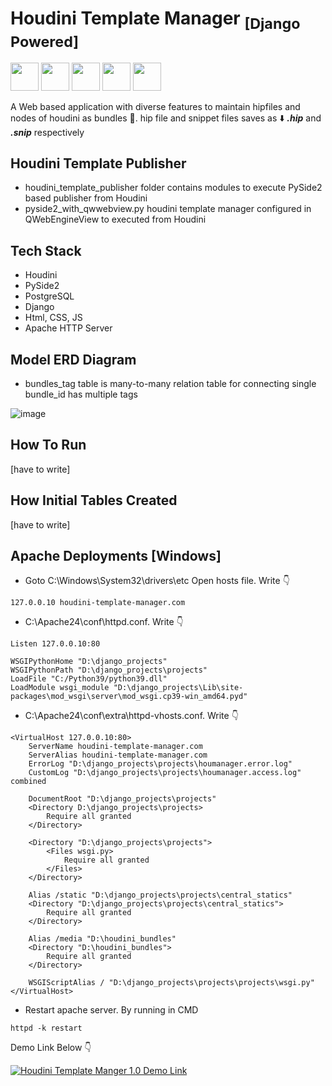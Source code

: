 # Houdini Template Manager <sub>[Django Powered]</sub>

<img src="https://github.com/user-attachments/assets/ff9a257a-c48c-4839-8c60-9db42d36bffe" width="45px"> <img src="https://github.com/user-attachments/assets/880b1e30-11bf-4c27-82d3-18cec9694717" width="45px"> <img src="https://github.com/user-attachments/assets/445b01db-9a75-4e03-9806-8a838743c98e" width="45px"> <img src="https://github.com/user-attachments/assets/ac633679-febc-4bf3-b8db-2bcabce0067d" width="45px"> <img src="https://github.com/user-attachments/assets/38ae5696-9a0c-406f-a411-5244e99a81f6" width="45px">


A Web based application with diverse features to maintain hipfiles and nodes of houdini as bundles 🎁. 
hip file and snippet files saves as ⬇️ ***.hip*** and ***.snip*** respectively

## Houdini Template Publisher

- houdini_template_publisher folder contains modules to execute PySide2 based publisher from Houdini
- pyside2_with_qwwebview.py houdini template manager configured in QWebEngineView to executed from Houdini

## Tech Stack
- Houdini
- PySide2
- PostgreSQL
- Django
- Html, CSS, JS 
- Apache HTTP Server


## Model ERD Diagram

- bundles_tag table is many-to-many relation table for connecting single bundle_id has multiple tags

![image](https://github.com/user-attachments/assets/872f6541-f589-4237-83ad-903dc7d87047)

## How To Run 
[have to write]

## How Initial Tables Created  
[have to write]


## Apache Deployments [Windows]

- Goto C:\Windows\System32\drivers\etc
Open hosts file. Write 👇
```
127.0.0.10 houdini-template-manager.com
```

- C:\Apache24\conf\httpd.conf.  Write 👇
```
Listen 127.0.0.10:80

WSGIPythonHome "D:\django_projects"
WSGIPythonPath "D:\django_projects\projects"
LoadFile "C:/Python39/python39.dll"
LoadModule wsgi_module "D:\django_projects\Lib\site-packages\mod_wsgi\server\mod_wsgi.cp39-win_amd64.pyd"
```

- C:\Apache24\conf\extra\httpd-vhosts.conf.  Write 👇

```
<VirtualHost 127.0.0.10:80>
    ServerName houdini-template-manager.com
    ServerAlias houdini-template-manager.com
    ErrorLog "D:\django_projects\projects\houmanager.error.log"
    CustomLog "D:\django_projects\projects\houmanager.access.log" combined

    DocumentRoot "D:\django_projects\projects"
    <Directory D:\django_projects\projects>
        Require all granted
    </Directory>

    <Directory "D:\django_projects\projects">
        <Files wsgi.py>
            Require all granted
        </Files>
    </Directory>

    Alias /static "D:\django_projects\projects\central_statics"
    <Directory "D:\django_projects\projects\central_statics">
        Require all granted
    </Directory>

    Alias /media "D:\houdini_bundles"
    <Directory "D:\houdini_bundles">
        Require all granted
    </Directory>

    WSGIScriptAlias / "D:\django_projects\projects\projects\wsgi.py" 
</VirtualHost>
```

- Restart apache server. By running in CMD

```
httpd -k restart
```

Demo Link Below 👇

[![Houdini Template Manger 1.0 Demo Link](https://img.youtube.com/vi/N3YIOAEhO8s/0.jpg)](https://youtu.be/N3YIOAEhO8s)
